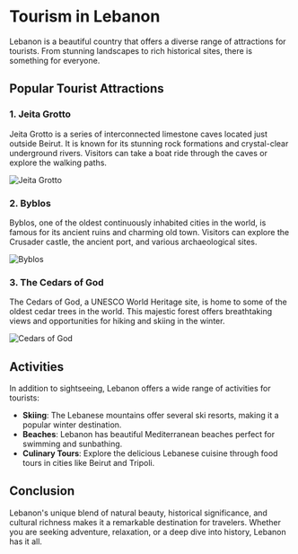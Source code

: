 <head>
    <link rel="stylesheet" href="style.css">
</head>


# Tourism in Lebanon

Lebanon is a beautiful country that offers a diverse range of attractions for tourists. From stunning landscapes to rich historical sites, there is something for everyone.

## Popular Tourist Attractions

### 1. Jeita Grotto

Jeita Grotto is a series of interconnected limestone caves located just outside Beirut. It is known for its stunning rock formations and crystal-clear underground rivers. Visitors can take a boat ride through the caves or explore the walking paths.

![Jeita Grotto](https://github.com/Mary-create24/escapade-libanaise/raw/main/images/jeita-grotto.jpg)

### 2. Byblos

Byblos, one of the oldest continuously inhabited cities in the world, is famous for its ancient ruins and charming old town. Visitors can explore the Crusader castle, the ancient port, and various archaeological sites.

![Byblos](https://github.com/Mary-create24/escapade-libanaise/raw/main/images/byblos.jpg)

### 3. The Cedars of God

The Cedars of God, a UNESCO World Heritage site, is home to some of the oldest cedar trees in the world. This majestic forest offers breathtaking views and opportunities for hiking and skiing in the winter.

![Cedars of God](https://github.com/Mary-create24/escapade-libanaise/raw/main/images/cedars.jpg)

## Activities

In addition to sightseeing, Lebanon offers a wide range of activities for tourists:

- **Skiing**: The Lebanese mountains offer several ski resorts, making it a popular winter destination.
- **Beaches**: Lebanon has beautiful Mediterranean beaches perfect for swimming and sunbathing.
- **Culinary Tours**: Explore the delicious Lebanese cuisine through food tours in cities like Beirut and Tripoli.

## Conclusion

Lebanon's unique blend of natural beauty, historical significance, and cultural richness makes it a remarkable destination for travelers. Whether you are seeking adventure, relaxation, or a deep dive into history, Lebanon has it all.


